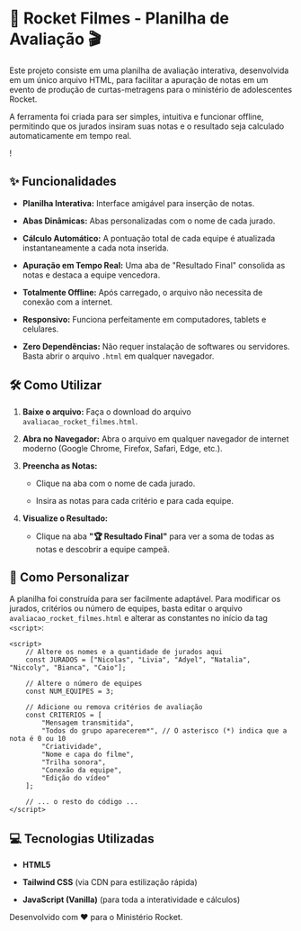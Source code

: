 # 🚀 Rocket Filmes - Planilha de Avaliação 🎬

Este projeto consiste em uma planilha de avaliação interativa, desenvolvida em um único arquivo HTML, para facilitar a apuração de notas em um evento de produção de curtas-metragens para o ministério de adolescentes Rocket.

A ferramenta foi criada para ser simples, intuitiva e funcionar offline, permitindo que os jurados insiram suas notas e o resultado seja calculado automaticamente em tempo real.

!

## ✨ Funcionalidades

- **Planilha Interativa:** Interface amigável para inserção de notas.
    
- **Abas Dinâmicas:** Abas personalizadas com o nome de cada jurado.
    
- **Cálculo Automático:** A pontuação total de cada equipe é atualizada instantaneamente a cada nota inserida.
    
- **Apuração em Tempo Real:** Uma aba de "Resultado Final" consolida as notas e destaca a equipe vencedora.
    
- **Totalmente Offline:** Após carregado, o arquivo não necessita de conexão com a internet.
    
- **Responsivo:** Funciona perfeitamente em computadores, tablets e celulares.
    
- **Zero Dependências:** Não requer instalação de softwares ou servidores. Basta abrir o arquivo `.html` em qualquer navegador.
    

## 🛠️ Como Utilizar

1. **Baixe o arquivo:** Faça o download do arquivo `avaliacao_rocket_filmes.html`.
    
2. **Abra no Navegador:** Abra o arquivo em qualquer navegador de internet moderno (Google Chrome, Firefox, Safari, Edge, etc.).
    
3. **Preencha as Notas:**
    
    - Clique na aba com o nome de cada jurado.
        
    - Insira as notas para cada critério e para cada equipe.
        
4. **Visualize o Resultado:**
    
    - Clique na aba **"🏆 Resultado Final"** para ver a soma de todas as notas e descobrir a equipe campeã.
        

## 🔧 Como Personalizar

A planilha foi construída para ser facilmente adaptável. Para modificar os jurados, critérios ou número de equipes, basta editar o arquivo `avaliacao_rocket_filmes.html` e alterar as constantes no início da tag `<script>`:

```
<script>
    // Altere os nomes e a quantidade de jurados aqui
    const JURADOS = ["Nicolas", "Livia", "Adyel", "Natalia", "Niccoly", "Bianca", "Caio"];

    // Altere o número de equipes
    const NUM_EQUIPES = 3;

    // Adicione ou remova critérios de avaliação
    const CRITERIOS = [
        "Mensagem transmitida",
        "Todos do grupo aparecerem*", // O asterisco (*) indica que a nota é 0 ou 10
        "Criatividade",
        "Nome e capa do filme",
        "Trilha sonora",
        "Conexão da equipe",
        "Edição do vídeo"
    ];

    // ... o resto do código ...
</script>
```

## 💻 Tecnologias Utilizadas

- **HTML5**
    
- **Tailwind CSS** (via CDN para estilização rápida)
    
- **JavaScript (Vanilla)** (para toda a interatividade e cálculos)
    

Desenvolvido com ❤️ para o Ministério Rocket.
